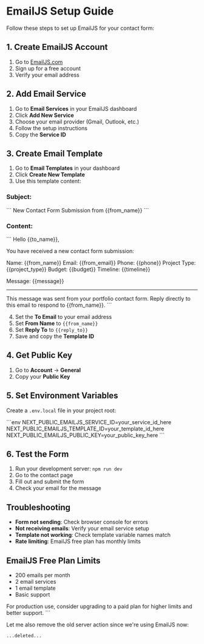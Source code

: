 # EmailJS Setup Guide

Follow these steps to set up EmailJS for your contact form:

## 1. Create EmailJS Account

1. Go to [EmailJS.com](https://www.emailjs.com/)
2. Sign up for a free account
3. Verify your email address

## 2. Add Email Service

1. Go to **Email Services** in your EmailJS dashboard
2. Click **Add New Service**
3. Choose your email provider (Gmail, Outlook, etc.)
4. Follow the setup instructions
5. Copy the **Service ID**

## 3. Create Email Template

1. Go to **Email Templates** in your dashboard
2. Click **Create New Template**
3. Use this template content:

### Subject:
\`\`\`
New Contact Form Submission from {{from_name}}
\`\`\`

### Content:
\`\`\`
Hello {{to_name}},

You have received a new contact form submission:

Name: {{from_name}}
Email: {{from_email}}
Phone: {{phone}}
Project Type: {{project_type}}
Budget: {{budget}}
Timeline: {{timeline}}

Message:
{{message}}

---
This message was sent from your portfolio contact form.
Reply directly to this email to respond to {{from_name}}.
\`\`\`

4. Set the **To Email** to your email address
5. Set **From Name** to `{{from_name}}`
6. Set **Reply To** to `{{reply_to}}`
7. Save and copy the **Template ID**

## 4. Get Public Key

1. Go to **Account** → **General**
2. Copy your **Public Key**

## 5. Set Environment Variables

Create a `.env.local` file in your project root:

\`\`\`env
NEXT_PUBLIC_EMAILJS_SERVICE_ID=your_service_id_here
NEXT_PUBLIC_EMAILJS_TEMPLATE_ID=your_template_id_here
NEXT_PUBLIC_EMAILJS_PUBLIC_KEY=your_public_key_here
\`\`\`

## 6. Test the Form

1. Run your development server: `npm run dev`
2. Go to the contact page
3. Fill out and submit the form
4. Check your email for the message

## Troubleshooting

- **Form not sending**: Check browser console for errors
- **Not receiving emails**: Verify your email service setup
- **Template not working**: Check template variable names match
- **Rate limiting**: EmailJS free plan has monthly limits

## EmailJS Free Plan Limits

- 200 emails per month
- 2 email services
- 1 email template
- Basic support

For production use, consider upgrading to a paid plan for higher limits and better support.
\`\`\`

Let me also remove the old server action since we're using EmailJS now:

```typescriptreact file="app/actions/contact.ts" isDeleted="true"
...deleted...
